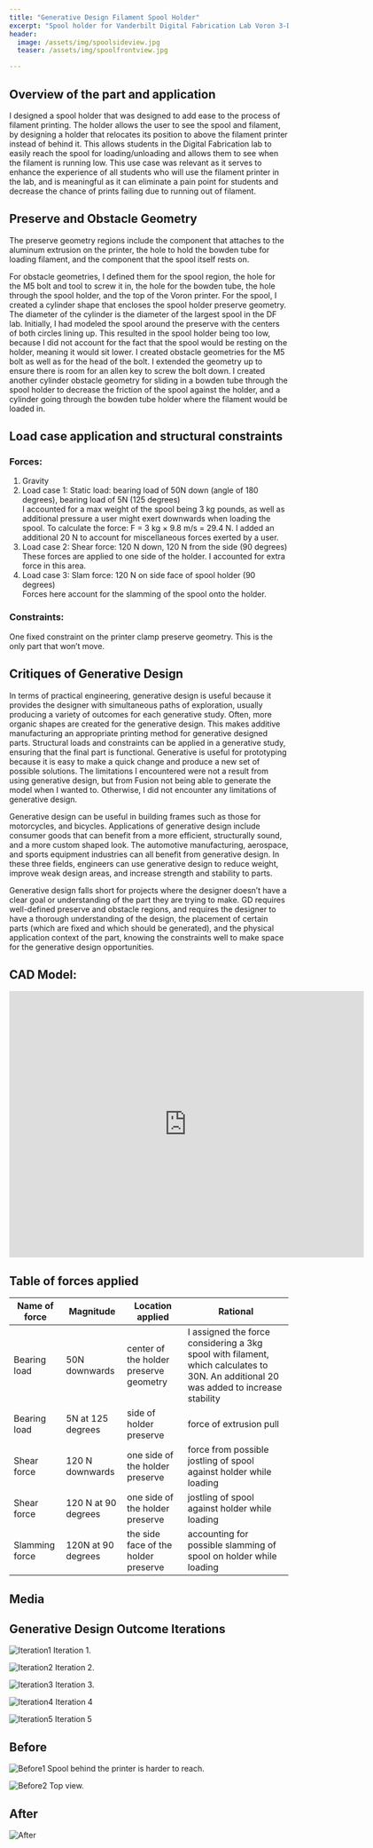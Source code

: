 ```yaml
---
title: "Generative Design Filament Spool Holder"
excerpt: "Spool holder for Vanderbilt Digital Fabrication Lab Voron 3-D Printer" 
header:
  image: /assets/img/spoolsideview.jpg
  teaser: /assets/img/spoolfrontview.jpg

---
```

## Overview of the part and application

I designed a spool holder that was designed to add ease to the process of filament printing. The holder allows the user to see the spool and filament, by designing a holder that relocates its position to above the filament printer instead of behind it. This allows students in the Digital Fabrication lab to easily reach the spool for loading/unloading and allows them to see when the filament is running low. This use case was relevant as it serves to enhance the experience of all students who will use the filament printer in the lab, and is meaningful as it can eliminate a pain point for students and decrease the chance of prints failing due to running out of filament. 

## Preserve and Obstacle Geometry

The preserve geometry regions include the component that attaches to the aluminum extrusion on the printer, the hole to hold the bowden tube for loading filament, and the component that the spool itself rests on.

For obstacle geometries, I defined them for the spool region, the hole for the M5 bolt and tool to screw it in, the hole for the bowden tube, the hole through the spool holder, and the top of the Voron printer. For the spool, I created a cylinder shape that encloses the spool holder preserve geometry. The diameter of the cylinder is the diameter of the largest spool in the DF lab. Initially, I had modeled the spool around the preserve with the centers of both circles lining up. This resulted in the spool holder being too low, because I did not account for the fact that the spool would be resting on the holder, meaning it would sit lower. I created obstacle geometries for the M5 bolt as well as for the head of the bolt. I extended the geometry up to ensure there is room for an allen key to screw the bolt down. I created another cylinder obstacle geometry for sliding in a bowden tube through the spool holder to decrease the friction of the spool against the holder, and a cylinder going through the bowden tube holder where the filament would be loaded in.

## Load case application and structural constraints

### Forces:
1. Gravity
2. Load case 1: Static load: bearing load of 50N down (angle of 180 degrees), bearing load of 5N (125 degrees) \
I accounted for a max weight of the spool being 3 kg pounds, as well as additional pressure a user might exert downwards when loading the spool. To calculate the force: F = 3 kg × 9.8 m/s = 29.4 N. I added an additional 20 N to account for miscellaneous forces exerted by a user.
3. Load case 2: Shear force: 120 N down, 120 N from the side (90 degrees) \
These forces are applied to one side of the holder. I accounted for extra force in this area.
4. Load case 3: Slam force: 120 N on side face of spool holder (90 degrees) \
Forces here account for the slamming of the spool onto the holder.

### Constraints:
One fixed constraint on the printer clamp preserve geometry. This is the only part that won’t move.

## Critiques of Generative Design

In terms of practical engineering, generative design is useful because it provides the designer with simultaneous paths of exploration, usually producing a variety of outcomes for each generative study. Often, more organic shapes are created for the generative design. This makes additive manufacturing an appropriate printing method for generative designed parts. Structural loads and constraints can be applied in a generative study, ensuring that the final part is functional. Generative is useful for prototyping because it is easy to make a quick change and produce a new set of possible solutions. The limitations I encountered were not a result from using generative design, but from Fusion not being able to generate the model when I wanted to. Otherwise, I did not encounter any limitations of generative design. 

Generative design can be useful in building frames such as those for motorcycles, and bicycles. Applications of generative design include consumer goods that can benefit from a more efficient, structurally sound, and a more custom shaped look. The automotive manufacturing, aerospace, and sports equipment industries can all benefit from generative design. In these three fields, engineers can use generative design to reduce weight, improve weak design areas, and increase strength and stability to parts. 

Generative design falls short for projects where the designer doesn’t have a clear goal or understanding of the part they are trying to make. GD requires well-defined preserve and obstacle regions, and requires the designer to have a thorough understanding of the design, the placement of certain parts (which are fixed and which should be generated), and the physical application context of the part, knowing the constraints well to make space for the generative design opportunities.

## CAD Model:

<iframe src="https://vanderbilt643.autodesk360.com/shares/public/SH286ddQT78850c0d8a40b5615b415f04d8f?mode=embed" width="640" height="480" allowfullscreen="true" webkitallowfullscreen="true" mozallowfullscreen="true"  frameborder="0"></iframe>


## Table of forces applied

| Name of force | Magnitude | Location applied | Rational |
|-----------|------------| ---------------- | ---------- |
| Bearing load  | 50N downwards | center of the holder preserve geometry | I assigned the force considering a 3kg spool with filament, which calculates to 30N. An additional 20 was added to increase stability |
| Bearing load | 5N at 125 degrees | side of holder preserve | force of extrusion pull |
| Shear force | 120 N downwards | one side of the holder preserve | force from possible jostling of spool against holder while loading |
| Shear force | 120 N at 90 degrees | one side of the holder preserve | jostling of spool against holder while loading |
| Slamming force | 120N at 90 degrees | the side face of the holder preserve | accounting for possible slamming of spool on holder while loading |

## Media

## Generative Design Outcome Iterations

![Iteration1](/assets/img/Iteration1.png)
Iteration 1.

![Iteration2](assets/img/Iteration2.png)
Iteration 2.

![Iteration3](assets/img/Iteration3.png)
Iteration 3.

![Iteration4](assets/img/Iteration4.png)
Iteration 4

![Iteration5](assets/img/Iteration5.png)
Iteration 5

## Before
![Before1](/assets/img/spoolbefore1.jpg)
Spool behind the printer is harder to reach.

![Before2](/assets/img/spoolbefore2.jpg)
Top view.

## After
![After](/assets/img/spoolsideview.jpg)




